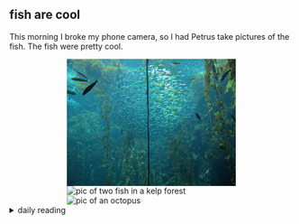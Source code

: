 ## fish are cool

This morning I broke my phone camera, so I had Petrus take pictures of the fish. The fish were pretty cool.

<img src="/images/2024/2024-12/2024-12-26-fish-are-cool/fish-1.jpg" alt="pic of a school of fish" width="300" style="display: block; margin: auto;">

<img src="/images/2024/2024-12/2024-12-26-fish-are-cool/fish-2.jpg" alt="pic of two fish in a kelp forest" width="300" style="display: block; margin: auto;">

<img src="/images/2024/2024-12/2024-12-26-fish-are-cool/octo.jpg" alt="pic of an octopus" width="300" style="display: block; margin: auto;">

<details markdown="1">
<summary>daily reading</summary>

| {{ page.date | date: "%B %-d, %Y" }} |
| :-------------: |
| [Deut. 31; Ps. 119:97–120; Isa. 58; Matt. 6]({% link _Bible/Bible-year-1.md %}) |
| [WCF 30-33; WLC 193-196; WSC 104-107]({% link _westminster/westminster-month-1.md %}) |
| [The Athanasian Creed](https://threeforms.org/the-athanasian-creed/) |

</details>